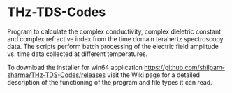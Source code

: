 # THz-TDS-Codes

Program to calculate the complex conductivity, complex dieletric constant and complex refractive index from the time domain terahertz spectroscopy data.
The scripts perform batch processing of the electric field amplitude vs. time data collected at different temperatures.

To download the installer for win64 application
https://github.com/shilpam-sharma/THz-TDS-Codes/releases
visit the Wiki page for a detailed description of the functioning of the program and file types it can read.
